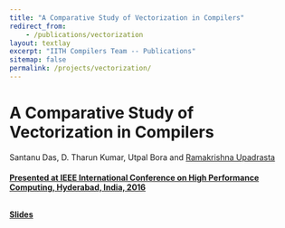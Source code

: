 ```yaml
---
title: "A Comparative Study of Vectorization in Compilers"
redirect_from:
    - /publications/vectorization
layout: textlay
excerpt: "IITH Compilers Team -- Publications"
sitemap: false
permalink: /projects/vectorization/
---
```



<div class="container-fluid" style="height:100%; width:100%"> 
<h1>A Comparative Study of Vectorization in Compilers</h1>
<p>Santanu Das, D. Tharun Kumar, Utpal Bora and <a href="https://www.iith.ac.in/~ramakrishna" target="_blank">Ramakrishna Upadrasta</p>
<h4> Presented at IEEE International Conference on High Performance Computing, Hyderabad, India, 2016
 </h4>

<br>

 <div style="position:relative; top:-25px;">
 <h4><a href="https://drive.google.com/file/d/1eeNd8hTIcDWJDKQhMb4xNoYcGRcRXq4d/view?usp=sharing" target="_blank">Slides</a>
 </h4>

 <br>     
<p> </p>
<br>
</div>
